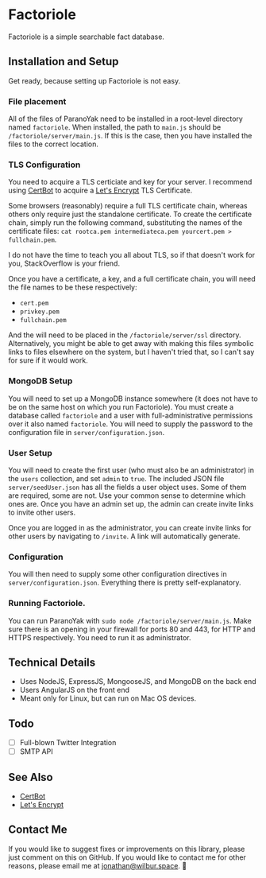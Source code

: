 # Factoriole

Factoriole is a simple searchable fact database.

## Installation and Setup

Get ready, because setting up Factoriole is not easy.

### File placement

All of the files of ParanoYak need to be installed in a root-level directory
named `factoriole`. When installed, the path to `main.js` should be 
`/factoriole/server/main.js`. If this is the case, then you have installed the
files to the correct location.

### TLS Configuration

You need to acquire a TLS certiciate and key for your server. I recommend using
[CertBot](https://certbot.eff.org/) to acquire a 
[Let's Encrypt](https://letsencrypt.org/) TLS Certificate. 

Some browsers (reasonably) require a full TLS certificate chain, whereas others
only require just the standalone certificate. To create the certificate chain,
simply run the following command, substituting the names of the certificate
files: `cat rootca.pem intermediateca.pem yourcert.pem > fullchain.pem`.

I do not have the time to teach you all about TLS, so if that doesn't work for
you, StackOverflow is your friend.

Once you have a certificate, a key, and a full certificate chain, you will need
the file names to be these respectively:

* `cert.pem`
* `privkey.pem`
* `fullchain.pem`

And the will need to be placed in the `/factoriole/server/ssl` directory.
Alternatively, you might be able to get away with making this files symbolic
links to files elsewhere on the system, but I haven't tried that, so I can't
say for sure if it would work.

### MongoDB Setup

You will need to set up a MongoDB instance somewhere (it does not have to be
on the same host on which you run Factoriole). You must create a database
called `factoriole` and a user with full-administrative permissions over it
also named `factoriole`. You will need to supply the password to the
configuration file in `server/configuration.json`.

### User Setup

You will need to create the first user (who must also be an administrator) in
the `users` collection, and set `admin` to `true`. The included JSON
file `server/seedUser.json` has all the fields a user object uses. 
Some of them are required, some are not. Use your common sense to determine
which ones are. Once you have an admin set up, the admin can create invite
links to invite other users.

Once you are logged in as the administrator, you can create invite links for
other users by navigating to `/invite`. A link will automatically generate.

### Configuration

You will then need to supply some other configuration directives in 
`server/configuration.json`. Everything there is pretty self-explanatory.

### Running Factoriole.

You can run ParanoYak with `sudo node /factoriole/server/main.js`. Make
sure there is an opening in your firewall for ports 80 and 443, for HTTP and
HTTPS respectively. You need to run it as administrator.

## Technical Details

* Uses NodeJS, ExpressJS, MongooseJS, and MongoDB on the back end
* Users AngularJS on the front end
* Meant only for Linux, but can run on Mac OS devices.

## Todo

- [ ] Full-blown Twitter Integration
- [ ] SMTP API

## See Also

* [CertBot](https://certbot.eff.org/)
* [Let's Encrypt](https://letsencrypt.org/)

## Contact Me

If you would like to suggest fixes or improvements on this library, please just
comment on this on GitHub. If you would like to contact me for other reasons,
please email me at [jonathan@wilbur.space](mailto:jonathan@wilbur.space). :boar:
